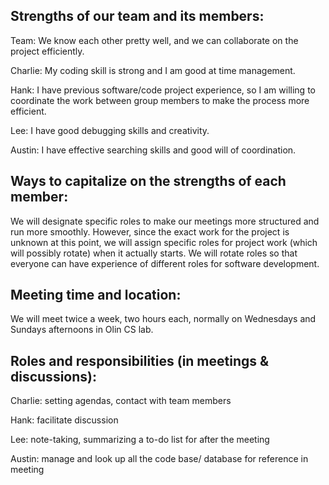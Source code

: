 
## Strengths of our team and its members:

Team: We know each other pretty well, and we can collaborate on the project efficiently.

Charlie: My coding skill is strong and I am good at time management.

Hank: I have previous software/code project experience, so I am willing to coordinate the work between group members to make the process more efficient.

Lee: I have good debugging skills and creativity.

Austin: I have effective searching skills and good will of coordination.

## Ways to capitalize on the strengths of each member:

We will designate specific roles to make our meetings more structured and run more smoothly. However, since the exact work for the project is unknown at this point, we will assign specific roles for project work (which will possibly rotate) when it actually starts. We will rotate roles so that everyone can have experience of different roles for software development.

## Meeting time and location:

We will meet twice a week, two hours each, normally on Wednesdays and Sundays afternoons in Olin CS lab.

## Roles and responsibilities (in meetings & discussions):

Charlie: setting agendas, contact with team members

Hank: facilitate discussion

Lee: note-taking, summarizing a to-do list for after the meeting

Austin: manage and look up all the code base/ database for reference in meeting
